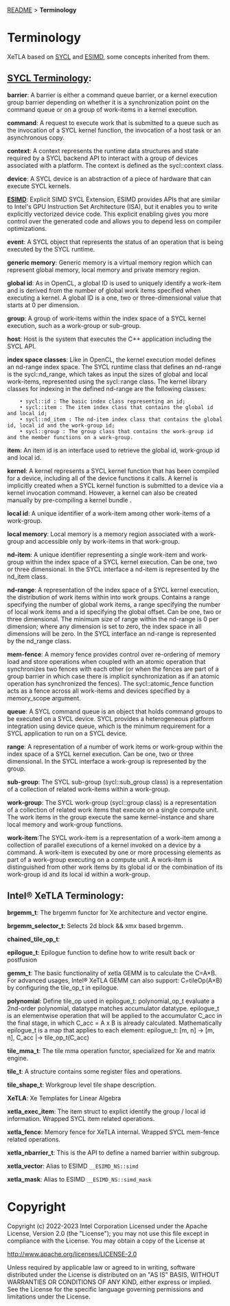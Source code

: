 [README](../../README.md) > **Terminology**
# Terminology
XeTLA based on [SYCL](https://registry.khronos.org/SYCL/specs/sycl-2020/html/sycl-2020.html#glossary) and [ESIMD](https://www.intel.com/content/www/us/en/docs/dpcpp-cpp-compiler/developer-guide-reference/2023-0/explicit-simd-sycl-extension.html), some concepts inherited from them.

## [SYCL Terminology](https://registry.khronos.org/SYCL/specs/sycl-2020/html/sycl-2020.html#glossary): 

**barrier**: A barrier is either a command queue barrier, or a kernel execution group barrier depending on whether it is a synchronization point on the command queue or on a group of work-items in a kernel execution.

**command**: A request to execute work that is submitted to a queue such as the invocation of a SYCL kernel function, the invocation of a host task or an asynchronous copy.

**context**: A context represents the runtime data structures and state required by a SYCL backend API to interact with a group of devices associated with a platform. The context is defined as the sycl::context class.

**device**: A SYCL device is an abstraction of a piece of hardware that can execute SYCL kernels.

**[ESIMD]( https://www.intel.com/content/www/us/en/docs/dpcpp-cpp-compiler/developer-guide-reference/2023-0/explicit-simd-sycl-extension.html)**: Explicit SIMD SYCL Extension, ESIMD provides APIs that are similar to Intel's GPU Instruction Set Architecture (ISA), but it enables you to write explicitly vectorized device code. This explicit enabling gives you more control over the generated code and allows you to depend less on compiler optimizations.

**event**: A SYCL object that represents the status of an operation that is being executed by the SYCL runtime.

**generic memory**: Generic memory is a virtual memory region which can represent global memory, local memory and private memory region.

**global id**: As in OpenCL, a global ID is used to uniquely identify a work-item and is derived from the number of global work items specified when executing a kernel. A global ID is a one, two or three-dimensional value that starts at 0 per dimension.

**group**: A group of work-items within the index space of a SYCL kernel execution, such as a work-group or sub-group.

**host**: Host is the system that executes the C++ application including the SYCL API.

**index space classes**: Like in OpenCL, the kernel execution model defines an nd-range index space. The SYCL runtime class that defines an nd-range is the sycl::nd_range, which takes as input the sizes of global and local work-items, represented using the sycl::range class. The kernel library classes for indexing in the defined nd-range are the following classes:

        • sycl::id : The basic index class representing an id;
        • sycl::item : The item index class that contains the global id and local id;
        • sycl::nd_item : The nd-item index class that contains the global id, local id and the work-group id;
        • sycl::group : The group class that contains the work-group id and the member functions on a work-group.

**item**: An item id is an interface used to retrieve the global id, work-group id and local id.

**kernel**: A kernel represents a SYCL kernel function that has been compiled for a device, including all of the device functions it calls. A kernel is implicitly created when a SYCL kernel function is submitted to a device via a kernel invocation command. However, a kernel can also be created manually by pre-compiling a kernel bundle .

**local id**: A unique identifier of a work-item among other work-items of a work-group.

**local memory**: Local memory is a memory region associated with a work-group and accessible only by work-items in that work-group.

**nd-item**: A unique identifier representing a single work-item and work-group within the index space of a SYCL kernel execution. Can be one, two or three dimensional. In the SYCL interface a nd-item is represented by the nd_item class.

**nd-range**: A representation of the index space of a SYCL kernel execution, the distribution of work items within into work groups. Contains a range specifying the number of global work items, a range specifying the number of local work items and a id specifying the global offset. Can be one, two or three dimensional. The minimum size of range within the nd-range is 0 per dimension; where any dimension is set to zero, the index space in all dimensions will be zero. In the SYCL interface an nd-range is represented by the nd_range class.

**mem-fence**: A memory fence provides control over re-ordering of memory load and store operations when coupled with an atomic operation that synchronizes two fences with each other (or when the fences are part of a group barrier in which case there is implicit synchronization as if an atomic operation has synchronized the fences). The sycl::atomic_fence function acts as a fence across all work-items and devices specified by a memory_scope argument.

**queue**: A SYCL command queue is an object that holds command groups to be executed on a SYCL device. SYCL provides a heterogeneous platform integration using device queue, which is the minimum requirement for a SYCL application to run on a SYCL device.

**range**: A representation of a number of work items or work-group within the index space of a SYCL kernel execution. Can be one, two or three dimensional. In the SYCL interface a work-group is represented by the group.

**sub-group**: The SYCL sub-group (sycl::sub_group class) is a representation of a collection of related work-items within a work-group.

**work-group**: The SYCL work-group (sycl::group class) is a representation of a collection of related work items that execute on a single compute unit. The work items in the group execute the same kernel-instance and share local memory and work-group functions.

**work-item**:The SYCL work-item is a representation of a work-item among a collection of parallel executions of a kernel invoked on a device by a command. A work-item is executed by one or more processing elements as part of a work-group executing on a compute unit. A work-item is distinguished from other work items by its global id or the combination of its work-group id and its local id within a work-group.

## Intel® XeTLA Terminology:
**brgemm_t**: The brgemm functor for Xe architecture and vector engine.

**brgemm_selector_t**: Selects 2d block && xmx based brgemm.

**chained_tile_op_t**:

**epilogue_t**: Epilogue function to define how to write result back or postfusion

**gemm_t**: The basic functionality of xetla GEMM is to calculate the C=A×B. For advanced usages, Intel® XeTLA GEMM can also support: C=tileOp(A×B) by configuring the tile_op_t in epilogue.

**polynomial**: Define tile_op used in epilogue_t: polynomial_op_t evaluate a 2nd-order polynomial, datatype matches accumulator datatype. epilogue_t is an elementwise operation that will be applied to the accumulator C_acc in the final stage, in which C_acc = A x B is already calculated. Mathematically epilogue_t is a map that applies to each element: epilogue_t: [m, n] -> [m, n], C_acc |-> tile_op_t(C_acc)

**tile_mma_t**: The tile mma operation functor, specialized for Xe and matrix engine.

**tile_t**: A structure contains some register files and operations.

**tile_shape_t**: Workgroup level tile shape description. 

**XeTLA**: Xe Templates for Linear Algebra

**xetla_exec_item**: The item struct to explict identify the group / local id information. Wrapped SYCL item related operations.

**xetla_fence**: Memory fence for XeTLA internal. Wrapped SYCL mem-fence related operations.

**xetla_nbarrier_t**: This is the API to define a named barrier within subgroup. 

**xetla_vector**: Alias to ESIMD `__ESIMD_NS::simd`

**xetla_mask**: Alias to ESIMD `__ESIMD_NS::simd_mask`

# Copyright
Copyright (c) 2022-2023 Intel Corporation Licensed under the Apache License, Version 2.0 (the "License"); you may not use this file except in compliance with the License. You may obtain a copy of the License at

http://www.apache.org/licenses/LICENSE-2.0

Unless required by applicable law or agreed to in writing, software distributed under the License is distributed on an "AS IS" BASIS, WITHOUT WARRANTIES OR CONDITIONS OF ANY KIND, either express or implied. See the License for the specific language governing permissions and limitations under the License.
